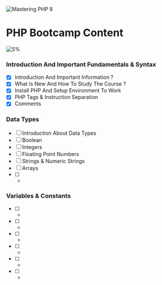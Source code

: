 ![Mastering PHP 8](https://elzero.org/php-bootcamp.png)

# PHP Bootcamp Content

![5%](https://progress-bar.dev/5/?title=Done)

### Introduction And Important Fundamentals & Syntax

- [x] Introduction And Important Information ?
- [x] What Is New And How To Study The Course ?
- [x] Install PHP And Setup Environment To Work
- [x] PHP Tags & Instruction Separation
- [x] Comments

### Data Types

- [ ] Introduction About Data Types
- [ ] Boolean
- [ ] Integers
- [ ] Floating Point Numbers
- [ ] Strings & Numeric Strings
- [ ] Arrays
- [ ] -


### Variables & Constants

- [ ] -
- [ ] -
- [ ] -
- [ ] -
- [ ] -
- [ ] -
